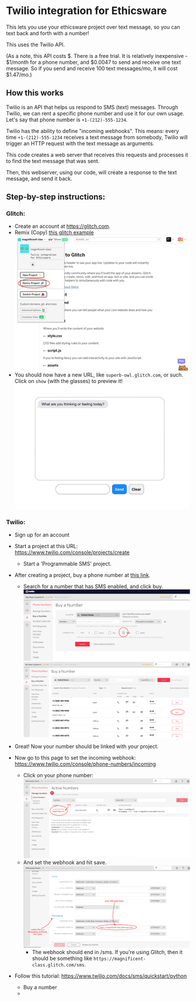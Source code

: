 Twilio integration for Ethicsware
=======================================

This lets you use your ethicsware project over text message, so you can text back and forth with a number!

This uses the Twilio API. 

(As a note, this API costs $. There is a free trial. 
It is relatively inexpensive - $1/month for a phone number, and $0.0047 to send and receive one text message. So if you send and receive 100 text messages/mo, it will cost $1.47/mo.)

## How this works

Twilio is an API that helps us respond to SMS (text) messages. Through Twilio, we can rent a specific phone number and use it for our own usage. Let's say that phone number is `+1-(212)-555-1234`.

Twilio has the ability to define "incoming webhooks". This means: every time `+1-(212)-555-1234` receives a text message from somebody, Twilio will trigger an HTTP request with the text message as arguments.

This code creates a web server that receives this requests and processes it to find the text message that was sent. 

Then, this webserver, using our code, will create a response to the text message, and send it back.

## Step-by-step instructions:

### Glitch:
- Create an account at https://glitch.com.
- Remix (Copy) [this glitch example](https://glitch.com/edit/#!/magnificent-class)
![remix_screenshot](imgs/glitch_1_remix.png)
- You should now have a new URL, like `superb-owl.glitch.com`, or such. Click on `show` (with the glasses) to preview it!
![remix_screenshot](imgs/glitch_2_show.png)

### Twilio:
- Sign up for an account
- Start a project at this URL: https://www.twilio.com/console/projects/create
  - Start a 'Programmable SMS' project.
- After creating a project, buy a phone number at [this link](https://www.twilio.com/console/phone-numbers/search).
  - Search for a number that has SMS enabled, and click buy.
  ![imgs/twilio_2_search](imgs/twilio_2_search.png)
  ![imgs/twilio_3_buy](imgs/twilio_3_buy.png)
- Great! Now your number should be linked with your project.
- Now go to this page to set the incoming webhook: https://www.twilio.com/console/phone-numbers/incoming
  - Click on your phone number:
  ![imgs/twilio_4_clicknumber](imgs/twilio_4_clicknumber.png)
  - And set the webhook and hit save.
  ![imgs/twilio_5_setwebhook](imgs/twilio_5_setwebhook.png)
    - The webhook should end in /sms. If you're using Glitch, then it should be something like `https://magnificent-class.glitch.com/sms`.
  
  
- Follow this tutorial: https://www.twilio.com/docs/sms/quickstart/python
  - Buy a number
  - 
